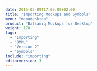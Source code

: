 ```yaml
---
date: 2015-05-09T17:05:09+02:00
title: "Importing Mockups and Symbols"
menu: "menudesktop"
product: "Balsamiq Mockups for Desktop"
weight: 170
tags:
  - "Importing"
  - "BMML"
  - "Version 2"
  - "Symbols"
include: "importing"
editorversion: 3
---
```

